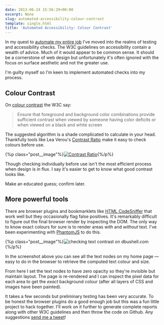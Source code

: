 ```yaml
---
date: 2013-06-24 15:56:29+00:00
excerpt: None
slug: automated-accessibility-colour-contrast
template: single.html
title: 'Automated Accessibility: Colour Contrast'
---
```


In my quest to [automate my entire job](/2013/04/30/origin/) I've moved into the realms of testing and accessibility checks. The W3C guidelines on accessibility contain a wealth of advice. Much of it would appear to be common sense. It should be a cornerstone of web design but unfortunately it's often ignored with the focus on surface aesthetic and not the greater use.

I'm guilty myself so I'm keen to implement automated checks into my process.


## Colour Contrast


On [colour contrast](http://www.w3.org/TR/AERT#color-contrast) the W3C say:


<blockquote><p>Ensure that foreground and background color combinations provide sufficient contrast when viewed by someone having color deficits or when viewed on a black and white screen</p></blockquote>


The suggested algorithm is a shade complicated to calculate in your head. Thankfully tools like Lea Verou's [Contrast Ratio](http://leaverou.github.io/contrast-ratio/) make it easy to check colours before use.

{%p class="post__image"%}[![Contrast Ratio](/wp-content/uploads/2013/06/contrast-ratio.png)](http://leaverou.github.io/contrast-ratio/){%/p%}

Though checking individually before use isn't the most efficient process when design is in flux. I say it's easier to get to know what good contrast looks like.

Make an educated guess; confirm later.


## More powerful tools


There are browser plugins and bookmarklets like [HTML CodeSniffer](http://squizlabs.github.io/HTML_CodeSniffer/) that work well but they occasionally flag false positives. It's remarkably difficult to figure out the final browser render by inspecting the DOM. The only way to know exact colours for sure is to render areas _with_ and _without_ text. I've been experimenting with [PhantomJS](http://phantomjs.org/) to do this.

{%p class="post__image"%}![checking text contrast on dbushell.com](/wp-content/uploads/2013/06/text-colour.png){%/p%}

In the screenshot above you can see all the text nodes on my home page — easy to do in the browser to retrieve the computed text colour and size.

From here I set the text nodes to have zero opacity so they're invisible but maintain layout. The page is re-rendered and I can inspect the pixel data for each area to get the _exact_ background colour (after all layers of CSS and images have been painted).

It takes a few seconds but preliminary testing has been very accurate. To be honest the browser plugins do a good enough job but this was a fun little project to hack together. I'll work on it further to generate complete reports along with other W3C guidelines and then throw the code on Github. Any suggestions [send me a tweet](http://twitter.com/dbushell)!
